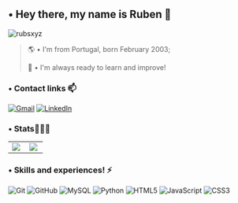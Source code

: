 <h2 align="left">• Hey there, my name is Ruben 🤍</h2>

<p align="left"> <img src="https://komarev.com/ghpvc/?username=rubsxyz&label=Profile%20views&color=ff4af8&style=flat" alt="rubsxyz" /> </p>

> 🌎 • I'm from Portugal, born February 2003;
>
> 🧠 • I'm always ready to learn and improve!

### • Contact links 📫

[![Gmail](https://img.shields.io/badge/Gmail-%23333?style=for-the-badge&logo=gmail&logoColor=white)](mailto:devruben10@gmail.com) [![LinkedIn](https://img.shields.io/badge/LinkedIn-0077B5?style=for-the-badge&logo=linkedin&logoColor=white)](https://www.linkedin.com/in/ruben-teixeira-316011316/)

### • Stats👨🏻‍💻

<table>
  <tr>
    <td>
      <img align="left" src="https://github-readme-stats.vercel.app/api?username=rubsxyz&show_icons=true&theme=radical" />
    </td>
    <td>
      <img align="left" src="https://github-readme-stats.vercel.app/api/top-langs/?username=rubsxyz&layout=compact&theme=radical" />
    </td>
  </tr>
</table>

### • Skills and experiences! ⚡

![Git](https://img.shields.io/badge/Git-F05032?style=for-the-badge&logo=git&logoColor=white) ![GitHub](https://img.shields.io/badge/GitHub-181717?style=for-the-badge&logo=github&logoColor=white) ![MySQL](https://img.shields.io/badge/MySQL-4479A1?style=for-the-badge&logo=mysql&logoColor=white) ![Python](https://img.shields.io/badge/Python-3776AB?style=for-the-badge&logo=python&logoColor=white) ![HTML5](https://img.shields.io/badge/HTML5-E34F26?style=for-the-badge&logo=html5&logoColor=white) ![JavaScript](https://img.shields.io/badge/JavaScript-F7DF1E?style=for-the-badge&logo=javascript&logoColor=black) ![CSS3](https://img.shields.io/badge/CSS3-1572B6?style=for-the-badge&logo=css3&logoColor=white)

